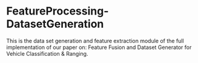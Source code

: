 # FeatureProcessing-DatasetGeneration
This is the data set generation and feature extraction module of the full implementation of our paper on: Feature Fusion and Dataset Generator for Vehicle Classification &amp; Ranging.

